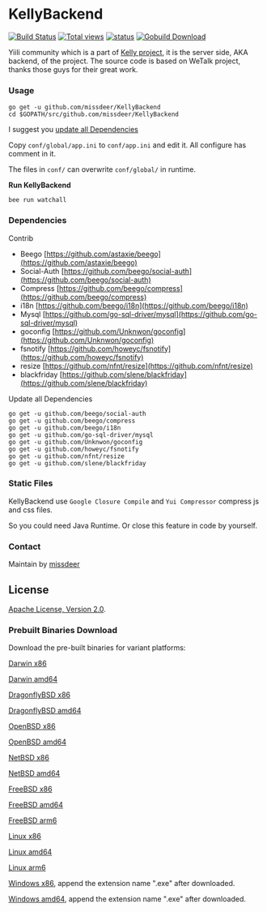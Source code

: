 # KellyBackend

[![Build Status](https://secure.travis-ci.org/missdeer/KellyBackend.png)](https://travis-ci.org/missdeer/KellyBackend)
[![Total views](https://sourcegraph.com/api/repos/github.com/missdeer/KellyBackend/counters/views.png)](https://sourcegraph.com/github.com/missdeer/KellyBackend)
[![status](https://sourcegraph.com/api/repos/github.com/missdeer/KellyBackend/.badges/status.png)](https://sourcegraph.com/github.com/missdeer/KellyBackend)
[![Gobuild Download](http://gobuild.io/badge/github.com/missdeer/KellyBackend/downloads.svg)](http://gobuild.io/github.com/missdeer/KellyBackend)

Yiili community which is a part of [Kelly project](https://github.com/missdeer/kelly), it is the server side, AKA backend, of the project. The source code is based on WeTalk project, thanks those guys for their great work.

### Usage

```
go get -u github.com/missdeer/KellyBackend
cd $GOPATH/src/github.com/missdeer/KellyBackend
```

I suggest you [update all Dependencies](#dependencies)

Copy `conf/global/app.ini` to `conf/app.ini` and edit it. All configure has comment in it.

The files in `conf/` can overwrite `conf/global/` in runtime.


**Run KellyBackend**

```
bee run watchall
```

### Dependencies

Contrib

* Beego [https://github.com/astaxie/beego](https://github.com/astaxie/beego) 
* Social-Auth [https://github.com/beego/social-auth](https://github.com/beego/social-auth)
* Compress [https://github.com/beego/compress](https://github.com/beego/compress)
* i18n [https://github.com/beego/i18n](https://github.com/beego/i18n)
* Mysql [https://github.com/go-sql-driver/mysql](https://github.com/go-sql-driver/mysql)
* goconfig [https://github.com/Unknwon/goconfig](https://github.com/Unknwon/goconfig)
* fsnotify [https://github.com/howeyc/fsnotify](https://github.com/howeyc/fsnotify)
* resize [https://github.com/nfnt/resize](https://github.com/nfnt/resize)
* blackfriday [https://github.com/slene/blackfriday](https://github.com/slene/blackfriday)

Update all Dependencies

```
go get -u github.com/beego/social-auth
go get -u github.com/beego/compress
go get -u github.com/beego/i18n
go get -u github.com/go-sql-driver/mysql
go get -u github.com/Unknwon/goconfig
go get -u github.com/howeyc/fsnotify
go get -u github.com/nfnt/resize
go get -u github.com/slene/blackfriday
```

### Static Files

KellyBackend use `Google Closure Compile` and `Yui Compressor` compress js and css files.

So you could need Java Runtime. Or close this feature in code by yourself.

### Contact

Maintain by [missdeer](http://minidump.info/)

## License

[Apache License, Version 2.0](http://www.apache.org/licenses/LICENSE-2.0.html).

### Prebuilt Binaries Download

Download the pre-built binaries for variant platforms:

[Darwin x86](https://github.com/missdeer/KellyBackend/raw/prebuilt/KellyBackend-darwin-386)

[Darwin amd64](https://github.com/missdeer/KellyBackend/raw/prebuilt/KellyBackend-darwin-amd64)

[DragonflyBSD x86](https://github.com/missdeer/KellyBackend/raw/prebuilt/KellyBackend-dragonfly-386)

[DragonflyBSD amd64](https://github.com/missdeer/KellyBackend/raw/prebuilt/KellyBackend-dragonfly-amd64)

[OpenBSD x86](https://github.com/missdeer/KellyBackend/raw/prebuilt/KellyBackend-openbsd-386)

[OpenBSD amd64](https://github.com/missdeer/KellyBackend/raw/prebuilt/KellyBackend-openbsd-amd64)

[NetBSD x86](https://github.com/missdeer/KellyBackend/raw/prebuilt/KellyBackend-netbsd-386)

[NetBSD amd64](https://github.com/missdeer/KellyBackend/raw/prebuilt/KellyBackend-netbsd-amd64)

[FreeBSD x86](https://github.com/missdeer/KellyBackend/raw/prebuilt/KellyBackend-freebsd-386)

[FreeBSD amd64](https://github.com/missdeer/KellyBackend/raw/prebuilt/KellyBackend-freebsd-amd64)

[FreeBSD arm6](https://github.com/missdeer/KellyBackend/raw/prebuilt/KellyBackend-freebsd-arm)

[Linux x86](https://github.com/missdeer/KellyBackend/raw/prebuilt/KellyBackend-linux-386)

[Linux amd64](https://github.com/missdeer/KellyBackend/raw/prebuilt/KellyBackend-linux-amd64)

[Linux arm6](https://github.com/missdeer/KellyBackend/raw/prebuilt/KellyBackend-linux-arm)

[Windows x86](https://github.com/missdeer/KellyBackend/raw/prebuilt/KellyBackend-windows-386), append the extension name ".exe" after downloaded.

[Windows amd64](https://github.com/missdeer/KellyBackend/raw/prebuilt/KellyBackend-windows-amd64), append the extension name ".exe" after downloaded.

